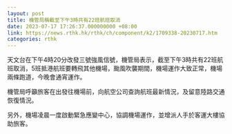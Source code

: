 ```yaml
---
layout: post
title: 機管局稱截至下午3時共有22班航班取消
date: 2023-07-17 17:26:37.000000000 +08:00
link: https://news.rthk.hk/rthk/ch/component/k2/1709338-20230717.htm
categories: rthk
---
```


天文台在下午4時20分改發三號強風信號，機管局表示，截至下午3時共有22班航班取消，5班抵港航班要轉飛其他機場，颱風吹襲期間，機場運作大致正常，機場兩條跑道，今晚會通宵運作。

機管局呼籲旅客在出發往機場前，向航空公司查詢航班最新情況，及留意陸路交通恢復情況。

另外，機場凌晨一度啟動緊急應變中心，協調機場運作，並增派人手於客運大樓協助旅客。

